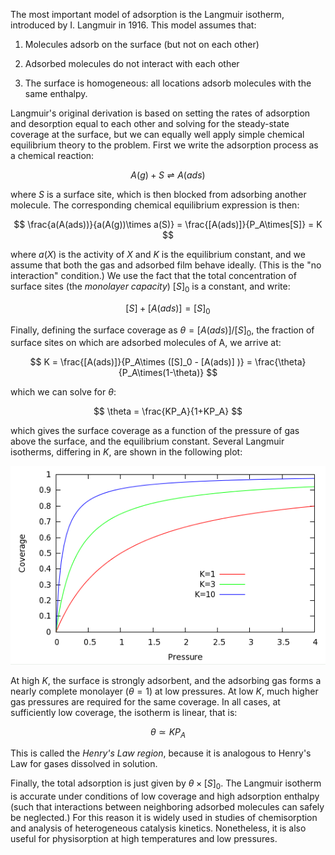 

The most important model of adsorption is the Langmuir isotherm, introduced by I. Langmuir in 1916.  This model assumes that:

1. Molecules adsorb on the surface (but not on each other)

2. Adsorbed molecules do not interact with each other

3. The surface is homogeneous:  all locations adsorb molecules with the same enthalpy.

Langmuir's original derivation is based on setting the rates of adsorption and desorption
equal to each other and solving for the steady-state coverage at the surface, but we can equally well
apply simple chemical equilibrium theory to the problem.  First we write the 
adsorption process as a chemical reaction:

$$
A(g) + S \rightleftharpoons A(ads)
$$

where $S$ is a surface site, which is then blocked
from adsorbing another molecule.  The corresponding chemical equilibrium expression is then: 

$$
\frac{a(A(ads))}{a(A(g))\times a(S)} = \frac{[A(ads)]}{P_A\times[S]} = K
$$

where $a(X)$ is the activity of $X$ and $K$ is the equilibrium constant,
and we assume that both the gas and adsorbed film behave ideally. (This is the "no interaction" condition.) 
We use the fact that the total concentration of surface sites (the *monolayer capacity*) 
$[S]_0$ is a constant, and write:

$$
[S] + [A(ads)] = [S]_0
$$

Finally, defining the surface coverage as $\theta = [A(ads)]/[S]_0$, the fraction of surface
sites on which are adsorbed molecules of A, we arrive at:

$$
K = \frac{[A(ads)]}{P_A\times ([S]_0 - [A(ads)] )} = \frac{\theta}{P_A\times(1-\theta)}
$$

which we can solve for $\theta$:

$$
\theta = \frac{KP_A}{1+KP_A}
$$

which gives the surface coverage as a function of the pressure of gas above the surface, and the equilibrium
constant.  Several Langmuir isotherms, differing in $K$, are shown in the following plot:

![](<./Langmuir plot.png>)

At high $K$, the surface is strongly adsorbent, and the adsorbing gas forms a nearly complete monolayer
($\theta = 1$) at low pressures.  At low  $K$, much higher gas pressures are required for the
same coverage.  In all cases, at sufficiently low coverage, the isotherm is linear, that is:

$$
\theta \simeq KP_A
$$

This is called the *Henry's Law region*, because it is analogous to Henry's Law for gases dissolved in solution.

Finally, the total adsorption is just given by $\theta \times [S]_0$.  The Langmuir isotherm is accurate
under conditions of low coverage and high adsorption enthalpy (such that interactions between neighboring 
adsorbed molecules can safely be neglected.)  For this reason it is widely used in studies of chemisorption and
analysis of heterogeneous catalysis kinetics. Nonetheless, it is also useful for physisorption at high temperatures
and low pressures.
